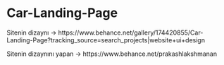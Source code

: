 # Car-Landing-Page

<p>Sitenin dizaynı -> https://www.behance.net/gallery/174420855/Car-Landing-Page?tracking_source=search_projects|website+ui+design </p>
<p> Sitenin dizaynını yapan -> https://www.behance.net/prakashlakshmanan </p>
